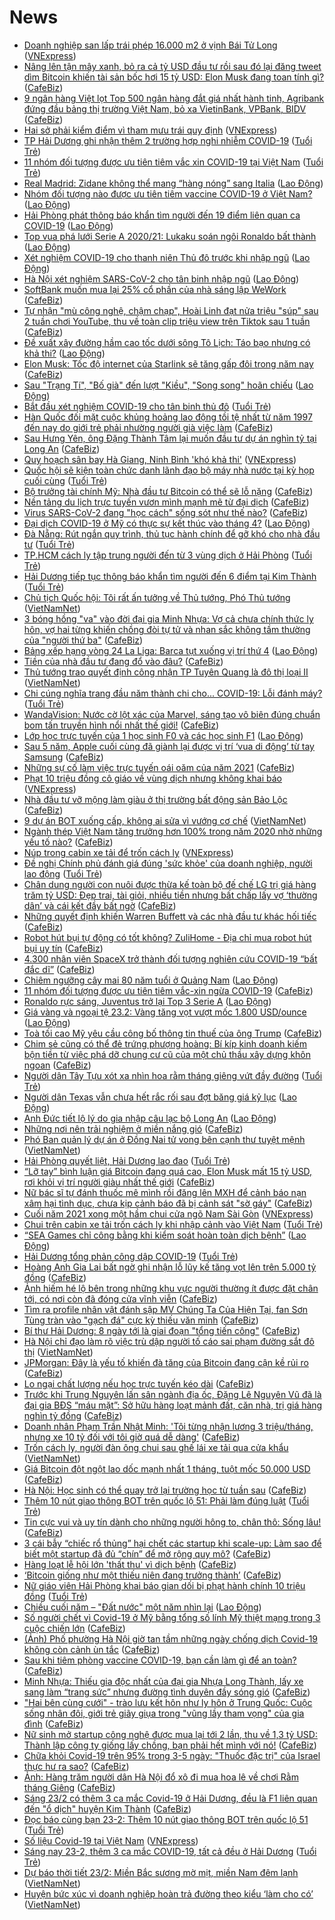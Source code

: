 # News

- [Doanh nghiệp san lấp trái phép 16.000 m2 ở vịnh Bái Tử Long](https://vnexpress.net/doanh-nghiep-san-lap-trai-phep-16-000-m2-o-vinh-bai-tu-long-4238973.html) ([VNExpress](https://vnexpress.net))
- [Nâng lên tận mây xanh, bỏ ra cả tỷ USD đầu tư rồi sau đó lại đăng tweet dìm Bitcoin khiến tài sản bốc hơi 15 tỷ USD: Elon Musk đang toan tính gì?](https://cafebiz.vn/nang-len-tan-may-xanh-bo-ra-ca-ty-usd-dau-tu-roi-sau-do-lai-dang-tweet-dim-bitcoin-khien-tai-san-boc-hoi-15-ty-usd-elon-musk-dang-toan-tinh-gi-20210223120444075.chn) ([CafeBiz](https://cafebiz.vn))
- [9 ngân hàng Việt lọt Top 500 ngân hàng đắt giá nhất hành tinh, Agribank đứng đầu bảng thị trường Việt Nam, bỏ xa VietinBank, VPBank, BIDV](https://cafebiz.vn/9-ngan-hang-viet-lot-top-500-ngan-hang-dat-gia-nhat-hanh-tinh-agribank-dung-dau-bang-thi-truong-viet-nam-bo-xa-vietinbank-vpbank-bidv-20210223114522569.chn) ([CafeBiz](https://cafebiz.vn))
- [Hai sở phải kiểm điểm vì tham mưu trái quy định](https://vnexpress.net/hai-so-phai-kiem-diem-vi-tham-muu-trai-quy-dinh-4238930.html) ([VNExpress](https://vnexpress.net))
- [TP Hải Dương ghi nhận thêm 2 trường hợp nghi nhiễm COVID-19](https://tuoitre.vn/tp-hai-duong-ghi-nhan-them-2-truong-hop-nghi-nhiem-covid-19-20210223112134243.htm) ([Tuổi Trẻ](https://tuoitre.vn))
- [11 nhóm đối tượng được ưu tiên tiêm vắc xin COVID-19 tại Việt Nam](https://tuoitre.vn/11-nhom-doi-tuong-duoc-uu-tien-tiem-vac-xin-covid-19-tai-viet-nam-20210223111717216.htm) ([Tuổi Trẻ](https://tuoitre.vn))
- [Real Madrid: Zidane không thể mang “hàng nóng” sang Italia](https://laodong.vn/bong-da-quoc-te/real-madrid-zidane-khong-the-mang-hang-nong-sang-italia-882782.ldo) ([Lao Động](https://laodong.vn))
- [Nhóm đối tượng nào được ưu tiên tiêm vaccine COVID-19 ở Việt Nam?](https://laodong.vn/infographic/nhom-doi-tuong-nao-duoc-uu-tien-tiem-vaccine-covid-19-o-viet-nam-882775.ldo) ([Lao Động](https://laodong.vn))
- [Hải Phòng phát thông báo khẩn tìm người đến 19 điểm liên quan ca COVID-19](https://laodong.vn/xa-hoi/hai-phong-phat-thong-bao-khan-tim-nguoi-den-19-diem-lien-quan-ca-covid-19-882808.ldo) ([Lao Động](https://laodong.vn))
- [Top vua phá lưới Serie A 2020/21: Lukaku soán ngôi Ronaldo bất thành](https://laodong.vn/photo/top-vua-pha-luoi-serie-a-202021-lukaku-soan-ngoi-ronaldo-bat-thanh-882809.ldo) ([Lao Động](https://laodong.vn))
- [Xét nghiệm COVID-19 cho thanh niên Thủ đô trước khi nhập ngũ](https://laodong.vn/photo/xet-nghiem-covid-19-cho-thanh-nien-thu-do-truoc-khi-nhap-ngu-882788.ldo) ([Lao Động](https://laodong.vn))
- [Hà Nội xét nghiệm SARS-CoV-2 cho tân binh nhập ngũ](https://laodong.vn/xa-hoi/ha-noi-xet-nghiem-sars-cov-2-cho-tan-binh-nhap-ngu-882791.ldo) ([Lao Động](https://laodong.vn))
- [SoftBank muốn mua lại 25% cổ phần của nhà sáng lập WeWork](https://cafebiz.vn/softbank-muon-mua-lai-25-co-phan-cua-nha-sang-lap-wework-2021022310261277.chn) ([CafeBiz](https://cafebiz.vn))
- [Tự nhận "mù công nghệ, chậm chạp", Hoài Linh đạt nửa triệu "súp" sau 2 tuần chơi YouTube, thu về toàn clip triệu view trên Tiktok sau 1 tuần](https://cafebiz.vn/tu-nhan-mu-cong-nghe-cham-chap-hoai-linh-dat-nua-trieu-sup-sau-2-tuan-choi-youtube-thu-ve-toan-clip-trieu-view-tren-tiktok-sau-1-tuan-20210223112221858.chn) ([CafeBiz](https://cafebiz.vn))
- [Đề xuất xây đường hầm cao tốc dưới sông Tô Lịch: Táo bạo nhưng có khả thi?](https://laodong.vn/xa-hoi/de-xuat-xay-duong-ham-cao-toc-duoi-song-to-lich-tao-bao-nhung-co-kha-thi-882657.ldo) ([Lao Động](https://laodong.vn))
- [Elon Musk: Tốc độ internet của Starlink sẽ tăng gấp đôi trong năm nay](https://cafebiz.vn/elon-musk-toc-do-internet-cua-starlink-se-tang-gap-doi-trong-nam-nay-20210223102856464.chn) ([CafeBiz](https://cafebiz.vn))
- [Sau &quot;Trạng Tí&quot;, &quot;Bố già&quot; đến lượt &quot;Kiều&quot;, &quot;Song song&quot; hoãn chiếu](https://laodong.vn/van-hoa/sau-trang-ti-bo-gia-den-luot-kieu-song-song-hoan-chieu-882773.ldo) ([Lao Động](https://laodong.vn))
- [Bắt đầu xét nghiệm COVID-19 cho tân binh thủ đô](https://tuoitre.vn/bat-dau-xet-nghiem-covid-19-cho-tan-binh-thu-do-20210223103108473.htm) ([Tuổi Trẻ](https://tuoitre.vn))
- [Hàn Quốc đối mặt cuộc khủng hoảng lao động tồi tệ nhất từ năm 1997 đến nay do giới trẻ phải nhường người già việc làm](https://cafebiz.vn/han-quoc-doi-mat-cuoc-khung-hoang-lao-dong-toi-te-nhat-tu-nam-1997-den-nay-do-gioi-tre-phai-nhuong-nguoi-gia-viec-lam-20210223093213751.chn) ([CafeBiz](https://cafebiz.vn))
- [Sau Hưng Yên, ông Đặng Thành Tâm lại muốn đầu tư dự án nghìn tỷ tại Long An](https://cafebiz.vn/sau-hung-yen-ong-dang-thanh-tam-lai-muon-dau-tu-du-an-nghin-ty-tai-long-an-2021022311090035.chn) ([CafeBiz](https://cafebiz.vn))
- [Quy hoạch sân bay Hà Giang, Ninh Bình 'khó khả thi'](https://vnexpress.net/quy-hoach-san-bay-ha-giang-ninh-binh-kho-kha-thi-4238572.html) ([VNExpress](https://vnexpress.net))
- [Quốc hội sẽ kiện toàn chức danh lãnh đạo bộ máy nhà nước tại kỳ họp cuối cùng](https://tuoitre.vn/quoc-hoi-se-kien-toan-chuc-danh-lanh-dao-bo-may-nha-nuoc-tai-ky-hop-cuoi-cung-20210223105542241.htm) ([Tuổi Trẻ](https://tuoitre.vn))
- [Bộ trưởng tài chính Mỹ: Nhà đầu tư Bitcoin có thể sẽ lỗ nặng](https://cafebiz.vn/bo-truong-tai-chinh-my-nha-dau-tu-bitcoin-co-the-se-lo-nang-20210223085110219.chn) ([CafeBiz](https://cafebiz.vn))
- [Nền tảng du lịch trực tuyến vươn mình mạnh mẽ từ đại dịch](https://cafebiz.vn/nen-tang-du-lich-truc-tuyen-vuon-minh-manh-me-tu-dai-dich-20210223104708592.chn) ([CafeBiz](https://cafebiz.vn))
- [Virus SARS-CoV-2 đang "học cách" sống sót như thế nào?](https://cafebiz.vn/virus-sars-cov-2-dang-hoc-cach-song-sot-nhu-the-nao-20210223085417152.chn) ([CafeBiz](https://cafebiz.vn))
- [Đại dịch COVID-19 ở Mỹ có thực sự kết thúc vào tháng 4?](https://laodong.vn/the-gioi/dai-dich-covid-19-o-my-co-thuc-su-ket-thuc-vao-thang-4-882719.ldo) ([Lao Động](https://laodong.vn))
- [Đà Nẵng: Rút ngắn quy trình, thủ tục hành chính để gỡ khó cho nhà đầu tư](https://tuoitre.vn/da-nang-rut-ngan-quy-trinh-thu-tuc-hanh-chinh-de-go-kho-cho-nha-dau-tu-20210223102511825.htm) ([Tuổi Trẻ](https://tuoitre.vn))
- [TP.HCM cách ly tập trung người đến từ 3 vùng dịch ở Hải Phòng](https://tuoitre.vn/tp-hcm-cach-ly-tap-trung-nguoi-den-tu-3-vung-dich-o-hai-phong-20210223103235116.htm) ([Tuổi Trẻ](https://tuoitre.vn))
- [Hải Dương tiếp tục thông báo khẩn tìm người đến 6 điểm tại Kim Thành](https://tuoitre.vn/hai-duong-tiep-tuc-thong-bao-khan-tim-nguoi-den-6-diem-tai-kim-thanh-2021022310393928.htm) ([Tuổi Trẻ](https://tuoitre.vn))
- [Chủ tịch Quốc hội: Tôi rất ấn tưởng về Thủ tướng, Phó Thủ tướng](http://vietnamnet.vn/vn/thoi-su/quoc-hoi/chu-tich-quoc-hoi-toi-rat-an-tuong-ve-thu-tuong-pho-thu-tuong-714793.html) ([VietNamNet](https://vietnamnet.vn))
- [3 bóng hồng "va" vào đời đại gia Minh Nhựa: Vợ cả chưa chính thức ly hôn, vợ hai từng khiến chồng đòi tự tử và nhan sắc không tầm thường của "người thứ ba"](https://cafebiz.vn/3-bong-hong-va-vao-doi-dai-gia-minh-nhua-vo-ca-chua-chinh-thuc-ly-hon-vo-hai-tung-khien-chong-doi-tu-tu-va-nhan-sac-khong-tam-thuong-cua-nguoi-thu-ba-20210223104704501.chn) ([CafeBiz](https://cafebiz.vn))
- [Bảng xếp hạng vòng 24 La Liga: Barca tụt xuống vị trí thứ 4](https://laodong.vn/infographic/bang-xep-hang-vong-24-la-liga-barca-tut-xuong-vi-tri-thu-4-882544.ldo) ([Lao Động](https://laodong.vn))
- [Tiền của nhà đầu tư đang đổ vào đâu?](https://cafebiz.vn/tien-cua-nha-dau-tu-dang-do-vao-dau-20210223104008439.chn) ([CafeBiz](https://cafebiz.vn))
- [Thủ tướng trao quyết định công nhận TP Tuyên Quang là đô thị loại II](http://vietnamnet.vn/vn/thoi-su/chinh-tri/thu-tuong-trao-quyet-dinh-cong-nhan-tp-tuyen-quang-la-do-thi-loai-ii-714818.html) ([VietNamNet](https://vietnamnet.vn))
- [Chi cúng nghĩa trang đầu năm thành chi cho... COVID-19: Lỗi đánh máy?](https://tuoitre.vn/chi-cung-nghia-trang-dau-nam-thanh-chi-cho-covid-19-loi-danh-may-20210223092510149.htm) ([Tuổi Trẻ](https://tuoitre.vn))
- [WandaVision: Nước cờ lột xác của Marvel, sáng tạo vô biên đúng chuẩn bom tấn truyền hình nổi nhất thế giới!](https://cafebiz.vn/wandavision-nuoc-co-lot-xac-cua-marvel-sang-tao-vo-bien-dung-chuan-bom-tan-truyen-hinh-noi-nhat-the-gioi-20210223103522605.chn) ([CafeBiz](https://cafebiz.vn))
- [Lớp học trực tuyến của 1 học sinh F0 và các học sinh F1](https://laodong.vn/photo/lop-hoc-truc-tuyen-cua-1-hoc-sinh-f0-va-cac-hoc-sinh-f1-882589.ldo) ([Lao Động](https://laodong.vn))
- [Sau 5 năm, Apple cuối cùng đã giành lại được vị trí ‘vua di động’ từ tay Samsung](https://cafebiz.vn/sau-5-nam-apple-cuoi-cung-da-gianh-lai-duoc-vi-tri-vua-di-dong-tu-tay-samsung-20210223103344259.chn) ([CafeBiz](https://cafebiz.vn))
- [Những sự cố làm việc trực tuyến oái oăm của năm 2021](https://cafebiz.vn/nhung-su-co-lam-viec-truc-tuyen-oai-oam-cua-nam-2021-20210223085006872.chn) ([CafeBiz](https://cafebiz.vn))
- [Phạt 10 triệu đồng cô giáo về vùng dịch nhưng không khai báo](https://vnexpress.net/phat-10-trieu-dong-co-giao-ve-vung-dich-nhung-khong-khai-bao-4238821.html) ([VNExpress](https://vnexpress.net))
- [Nhà đầu tư vỡ mộng làm giàu ở thị trường bất động sản Bảo Lộc](https://cafebiz.vn/nha-dau-tu-vo-mong-lam-giau-o-thi-truong-bat-dong-san-bao-loc-20210223102339282.chn) ([CafeBiz](https://cafebiz.vn))
- [9 dự án BOT xuống cấp, không ai sửa vì vướng cơ chế](http://vietnamnet.vn/vn/thoi-su/an-toan-giao-thong/9-du-an-bot-xuong-cap-khong-ai-sua-vi-vuong-co-che-714805.html) ([VietNamNet](https://vietnamnet.vn))
- [Ngành thép Việt Nam tăng trưởng hơn 100% trong năm 2020 nhờ những yếu tố nào?](https://cafebiz.vn/nganh-thep-viet-nam-tang-truong-hon-100-trong-nam-2020-nho-nhung-yeu-to-nao-20210223102004094.chn) ([CafeBiz](https://cafebiz.vn))
- [Núp trong cabin xe tải để trốn cách ly](https://vnexpress.net/nup-trong-cabin-xe-tai-de-tron-cach-ly-4238810.html) ([VNExpress](https://vnexpress.net))
- [Đề nghị Chính phủ đánh giá đúng 'sức khỏe' của doanh nghiệp, người lao động](https://tuoitre.vn/de-nghi-chinh-phu-danh-gia-dung-suc-khoe-cua-doanh-nghiep-nguoi-lao-dong-2021022309393177.htm) ([Tuổi Trẻ](https://tuoitre.vn))
- [Chân dung người con nuôi được thừa kế toàn bộ đế chế LG trị giá hàng trăm tỷ USD: Đẹp trai, tài giỏi, nhiều tiền nhưng bất chấp lấy vợ ‘thường dân’ và cái kết đầy bất ngờ](https://cafebiz.vn/chan-dung-nguoi-con-nuoi-duoc-thua-ke-toan-bo-de-che-lg-tri-gia-hang-tram-ty-usd-dep-trai-tai-gioi-nhieu-tien-nhung-bat-chap-lay-vo-thuong-dan-va-cai-ket-day-bat-ngo-20210223100258665.chn) ([CafeBiz](https://cafebiz.vn))
- [Những quyết định khiến Warren Buffett và các nhà đầu tư khác hối tiếc](https://cafebiz.vn/nhung-quyet-dinh-khien-warren-buffett-va-cac-nha-dau-tu-khac-hoi-tiec-20210223084342325.chn) ([CafeBiz](https://cafebiz.vn))
- [Robot hút bụi tự động có tốt không? ZuliHome - Địa chỉ mua robot hút bụi uy tín](https://cafebiz.vn/robot-hut-bui-tu-dong-co-tot-khong-zulihome-dia-chi-mua-robot-hut-bui-uy-tin-20210223092201807.chn) ([CafeBiz](https://cafebiz.vn))
- [4.300 nhân viên SpaceX trở thành đối tượng nghiên cứu COVID-19 “bất đắc dĩ”](https://cafebiz.vn/4300-nhan-vien-spacex-tro-thanh-doi-tuong-nghien-cuu-covid-19-bat-dac-di-20210223084736989.chn) ([CafeBiz](https://cafebiz.vn))
- [Chiêm ngưỡng cây mai 80 năm tuổi ở Quảng Nam](https://laodong.vn/photo/chiem-nguong-cay-mai-80-nam-tuoi-o-quang-nam-882739.ldo) ([Lao Động](https://laodong.vn))
- [11 nhóm đối tượng được ưu tiên tiêm vắc-xin ngừa COVID-19](https://cafebiz.vn/11-nhom-doi-tuong-duoc-uu-tien-tiem-vac-xin-ngua-covid-19-20210223095704923.chn) ([CafeBiz](https://cafebiz.vn))
- [Ronaldo rực sáng, Juventus trở lại Top 3 Serie A](https://laodong.vn/video/ronaldo-ruc-sang-juventus-tro-lai-top-3-serie-a-882729.ldo) ([Lao Động](https://laodong.vn))
- [Giá vàng và ngoại tệ 23.2: Vàng tăng vọt vượt mốc 1.800 USD/ounce](https://laodong.vn/video-thoi-su/gia-vang-va-ngoai-te-232-vang-tang-vot-vuot-moc-1800-usdounce-882758.ldo) ([Lao Động](https://laodong.vn))
- [Toà tối cao Mỹ yêu cầu công bố thông tin thuế của ông Trump](https://cafebiz.vn/toa-toi-cao-my-yeu-cau-cong-bo-thong-tin-thue-cua-ong-trump-2021022309523214.chn) ([CafeBiz](https://cafebiz.vn))
- [Chim sẻ cũng có thể đẻ trứng phượng hoàng: Bí kíp kinh doanh kiếm bộn tiền  từ việc phá dỡ chung cư cũ của một chủ thầu xây dựng khôn ngoan](https://cafebiz.vn/chim-se-cung-co-the-de-trung-phuong-hoang-bi-kip-kinh-doanh-kiem-bon-tien-tu-viec-pha-do-chung-cu-cu-cua-mot-chu-thau-xay-dung-nho-20210223094957385.chn) ([CafeBiz](https://cafebiz.vn))
- [Người dân Tây Tựu xót xa nhìn hoa rằm tháng giêng vứt đầy đường](https://tuoitre.vn/nguoi-dan-tay-tuu-xot-xa-nhin-hoa-ram-thang-gieng-vut-day-duong-20210222220241612.htm) ([Tuổi Trẻ](https://tuoitre.vn))
- [Người dân Texas vẫn chưa hết rắc rối sau đợt băng giá kỷ lục](https://laodong.vn/the-gioi/nguoi-dan-texas-van-chua-het-rac-roi-sau-dot-bang-gia-ky-luc-882726.ldo) ([Lao Động](https://laodong.vn))
- [Anh Đức tiết lộ lý do gia nhập câu lạc bộ Long An](https://laodong.vn/video-the-thao/anh-duc-tiet-lo-ly-do-gia-nhap-cau-lac-bo-long-an-882706.ldo) ([Lao Động](https://laodong.vn))
- [Những nơi nên trải nghiệm ở miền nắng gió](https://cafebiz.vn/nhung-noi-nen-trai-nghiem-o-mien-nang-gio-20210222171838035.chn) ([CafeBiz](https://cafebiz.vn))
- [Phó Ban quản lý dự án ở Đồng Nai tử vong bên cạnh thư tuyệt mệnh](http://vietnamnet.vn/vn/thoi-su/pho-ban-quan-ly-du-an-o-dong-nai-tu-vong-ben-canh-thu-tuyet-menh-714791.html) ([VietNamNet](https://vietnamnet.vn))
- [Hải Phòng quyết liệt, Hải Dương lao đao](https://tuoitre.vn/hai-phong-quyet-liet-hai-duong-lao-dao-20210223083314803.htm) ([Tuổi Trẻ](https://tuoitre.vn))
- [“Lỡ tay” bình luận giá Bitcoin đang quá cao, Elon Musk mất 15 tỷ USD, rơi khỏi vị trí người giàu nhất thế giới](https://cafebiz.vn/lo-tay-binh-luan-gia-bitcoin-dang-qua-cao-elon-musk-mat-15-ty-usd-roi-khoi-vi-tri-nguoi-giau-nhat-the-gioi-202102230822127.chn) ([CafeBiz](https://cafebiz.vn))
- [Nữ bác sĩ tự đánh thuốc mê mình rồi đăng lên MXH để cảnh báo nạn xâm hại tình dục, chưa kịp cảnh báo đã bị cảnh sát "sờ gáy"](https://cafebiz.vn/nu-bac-si-tu-danh-thuoc-me-minh-roi-dang-len-mxh-de-canh-bao-nan-xam-hai-tinh-duc-chua-kip-canh-bao-da-bi-canh-sat-so-gay-20210223091320437.chn) ([CafeBiz](https://cafebiz.vn))
- [Cuối năm 2021 xong một hầm chui cửa ngõ Nam Sài Gòn](https://vnexpress.net/cuoi-nam-2021-xong-mot-ham-chui-cua-ngo-nam-sai-gon-4238422.html) ([VNExpress](https://vnexpress.net))
- [Chui trên cabin xe tải trốn cách ly khi nhập cảnh vào Việt Nam](https://tuoitre.vn/chui-tren-cabin-xe-tai-tron-cach-ly-khi-nhap-canh-vao-viet-nam-20210223082620466.htm) ([Tuổi Trẻ](https://tuoitre.vn))
- [“SEA Games chỉ công bằng khi kiểm soát hoàn toàn dịch bệnh”](https://laodong.vn/the-thao/sea-games-chi-cong-bang-khi-kiem-soat-hoan-toan-dich-benh-882674.ldo) ([Lao Động](https://laodong.vn))
- [Hải Dương tổng phản công dập COVID-19](https://tuoitre.vn/hai-duong-tong-phan-cong-dap-covid-19-20210223085334385.htm) ([Tuổi Trẻ](https://tuoitre.vn))
- [Hoàng Anh Gia Lai bất ngờ ghi nhận lỗ lũy kế tăng vọt lên trên 5.000 tỷ đồng](https://cafebiz.vn/hoang-anh-gia-lai-bat-ngo-ghi-nhan-lo-luy-ke-tang-vot-len-tren-5000-ty-dong-20210223083109709.chn) ([CafeBiz](https://cafebiz.vn))
- [Ảnh hiếm hé lộ bên trong những khu vực người thường ít được đặt chân tới, có nơi còn đã đóng cửa vĩnh viễn](https://cafebiz.vn/anh-hiem-he-lo-ben-trong-nhung-khu-vuc-nguoi-thuong-it-duoc-dat-chan-toi-co-noi-con-da-dong-cua-vinh-vien-20210223085953315.chn) ([CafeBiz](https://cafebiz.vn))
- [Tìm ra profile nhân vật đánh sập MV Chúng Ta Của Hiện Tại, fan Sơn Tùng tràn vào "gạch đá" cực kỳ thiếu văn minh](https://cafebiz.vn/tim-ra-profile-nhan-vat-danh-sap-mv-chung-ta-cua-hien-tai-fan-son-tung-tran-vao-gach-da-cuc-ky-thieu-van-minh-20210223085808194.chn) ([CafeBiz](https://cafebiz.vn))
- [Bí thư Hải Dương: 8 ngày tới là giai đoạn "tổng tiến công"](https://cafebiz.vn/bi-thu-hai-duong-8-ngay-toi-la-giai-doan-tong-tien-cong-20210223085251044.chn) ([CafeBiz](https://cafebiz.vn))
- [Hà Nội chỉ đạo làm rõ việc trù dập người tố cáo sai phạm đường sắt đô thị](http://vietnamnet.vn/vn/thoi-su/ha-noi-chi-dao-lam-ro-viec-tru-dap-nguoi-to-cao-sai-pham-duong-sat-do-thi-714777.html) ([VietNamNet](https://vietnamnet.vn))
- [JPMorgan: Đây là yếu tố khiến đà tăng của Bitcoin đang cận kề rủi ro](https://cafebiz.vn/jpmorgan-day-la-yeu-to-khien-da-tang-cua-bitcoin-dang-can-ke-rui-ro-20210223083843754.chn) ([CafeBiz](https://cafebiz.vn))
- [Lo ngại chất lượng nếu học trực tuyến kéo dài](https://cafebiz.vn/lo-ngai-chat-luong-neu-hoc-truc-tuyen-keo-dai-20210223083612849.chn) ([CafeBiz](https://cafebiz.vn))
- [Trước khi Trung Nguyên lấn sân ngành địa ốc, Đặng Lê Nguyên Vũ đã là đại gia BĐS “máu mặt”: Sở hữu hàng loạt mảnh đất, căn nhà, trị giá hàng nghìn tỷ đồng](https://cafebiz.vn/truoc-khi-trung-nguyen-lan-san-nganh-dia-oc-dang-le-nguyen-vu-da-la-dai-gia-bds-mau-mat-so-huu-hang-loat-manh-dat-can-nha-tri-gia-hang-nghin-ty-dong-20210222174912518.chn) ([CafeBiz](https://cafebiz.vn))
- [Doanh nhân Phạm Trần Nhật Minh: 'Tôi từng nhận lương 3 triệu/tháng, nhưng xe 10 tỷ đối với tôi giờ quá dễ dàng'](https://cafebiz.vn/doanh-nhan-pham-tran-nhat-minh-toi-tung-nhan-luong-3-trieu-thang-nhung-xe-10-ty-doi-voi-toi-gio-qua-de-dang-20210223083401154.chn) ([CafeBiz](https://cafebiz.vn))
- [Trốn cách ly, người đàn ông chui sau ghế lái xe tải qua cửa khẩu](http://vietnamnet.vn/vn/thoi-su/tron-cach-ly-nguoi-dan-ong-chui-sau-ghe-lai-xe-tai-qua-cua-khau-714772.html) ([VietNamNet](https://vietnamnet.vn))
- [Giá Bitcoin đột ngột lao dốc mạnh nhất 1 tháng, tuột mốc 50.000 USD](https://cafebiz.vn/gia-bitcoin-dot-ngot-lao-doc-manh-nhat-1-thang-tuot-moc-50000-usd-20210223082422323.chn) ([CafeBiz](https://cafebiz.vn))
- [Hà Nội: Học sinh có thể quay trở lại trường học từ tuần sau](https://cafebiz.vn/ha-noi-hoc-sinh-co-the-quay-tro-lai-truong-hoc-tu-tuan-sau-20210223082600333.chn) ([CafeBiz](https://cafebiz.vn))
- [Thêm 10 nút giao thông BOT trên quốc lộ 51: Phải làm đúng luật](https://tuoitre.vn/them-10-nut-giao-thong-bot-tren-quoc-lo-51-phai-lam-dung-luat-20210223081235036.htm) ([Tuổi Trẻ](https://tuoitre.vn))
- [Tin cực vui và uy tín dành cho những người hông to, chân thô: Sống lâu!](https://cafebiz.vn/tin-cuc-vui-va-uy-tin-danh-cho-nhung-nguoi-hong-to-chan-tho-song-lau-20210222184355812.chn) ([CafeBiz](https://cafebiz.vn))
- [3 cái bẫy “chiếc rổ thủng” hại chết các startup khi scale-up: Làm sao để biết một startup đã đủ “chín” để mở rộng quy mô?](https://cafebiz.vn/3-cai-bay-chiec-ro-thung-hai-chet-cac-startup-khi-scale-up-lam-sao-de-biet-mot-startup-da-du-chin-de-mo-rong-quy-mo-20210222151837692.chn) ([CafeBiz](https://cafebiz.vn))
- [Hàng loạt lễ hội lớn 'thất thu' vì dịch bệnh](https://cafebiz.vn/hang-loat-le-hoi-lon-that-thu-vi-dich-benh-20210223080305051.chn) ([CafeBiz](https://cafebiz.vn))
- [‘Bitcoin giống như một thiếu niên đang trưởng thành’](https://cafebiz.vn/bitcoin-giong-nhu-mot-thieu-nien-dang-truong-thanh-20210222171854688.chn) ([CafeBiz](https://cafebiz.vn))
- [Nữ giáo viên Hải Phòng khai báo gian dối bị phạt hành chính 10 triệu đồng](https://tuoitre.vn/nu-giao-vien-hai-phong-khai-bao-gian-doi-bi-phat-hanh-chinh-10-trieu-dong-20210223074543833.htm) ([Tuổi Trẻ](https://tuoitre.vn))
- [Chiều cuối năm – &quot;Đất nước&quot; một năm nhìn lại](https://laodong.vn/thong-tin-doanh-nghiep/chieu-cuoi-nam--dat-nuoc-mot-nam-nhin-lai-882597.ldo) ([Lao Động](https://laodong.vn))
- [Số người chết vì Covid-19 ở Mỹ bằng tổng số lính Mỹ thiệt mạng trong 3 cuộc chiến lớn](https://cafebiz.vn/so-nguoi-chet-vi-covid-19-o-my-bang-tong-so-linh-my-thiet-mang-trong-3-cuoc-chien-lon-20210223075942978.chn) ([CafeBiz](https://cafebiz.vn))
- [(Ảnh) Phố phường Hà Nội giờ tan tầm những ngày chống dịch Covid-19 không còn cảnh ùn tắc](https://cafebiz.vn/anh-pho-phuong-ha-noi-gio-tan-tam-nhung-ngay-chong-dich-covid-19-khong-con-canh-un-tac-20210223075842862.chn) ([CafeBiz](https://cafebiz.vn))
- [Sau khi tiêm phòng vaccine COVID-19, bạn cần làm gì để an toàn?](https://cafebiz.vn/sau-khi-tiem-phong-vaccine-covid-19-ban-can-lam-gi-de-an-toan-20210223075640363.chn) ([CafeBiz](https://cafebiz.vn))
- [Minh Nhựa: Thiếu gia độc nhất của đại gia Nhựa Long Thành, lấy xe sang làm “trang sức” nhưng đường tình duyên đầy sóng gió](https://cafebiz.vn/cuoc-doi-nhu-phim-cua-minh-nhua-sinh-ra-da-ngam-thia-vang-lay-xe-sang-lam-trang-suc-nhung-duong-tinh-duyen-day-song-gio-20210223072602612.chn) ([CafeBiz](https://cafebiz.vn))
- ["Hai bên cùng cưới" - trào lưu kết hôn như ly hôn ở Trung Quốc: Cuộc sống nhân đôi, giới trẻ giãy giụa trong "vũng lầy tham vọng" của gia đình](https://cafebiz.vn/hai-ben-cung-cuoi-trao-luu-ket-hon-nhu-ly-hon-o-trung-quoc-cuoc-song-nhan-doi-gioi-tre-giay-giua-trong-vung-lay-tham-vong-cua-gia-dinh-20210223075427367.chn) ([CafeBiz](https://cafebiz.vn))
- [Nữ sinh mở startup công nghệ được mua lại tới 2 lần, thu về 1,3 tỷ USD: Thành lập công ty giống lấy chồng, bạn phải hết mình với nó!](https://cafebiz.vn/nu-sinh-mo-startup-cong-nghe-duoc-mua-lai-toi-2-lan-thu-ve-13-ty-usd-thanh-lap-cong-ty-giong-lay-chong-ban-phai-het-minh-voi-no-20210222153538908.chn) ([CafeBiz](https://cafebiz.vn))
- [Chữa khỏi Covid-19 trên 95% trong 3-5 ngày: "Thuốc đặc trị" của Israel thực hư ra sao?](https://cafebiz.vn/chua-khoi-covid-19-tren-95-trong-3-5-ngay-thuoc-dac-tri-cua-israel-thuc-hu-ra-sao-20210223074204996.chn) ([CafeBiz](https://cafebiz.vn))
- [Ảnh: Hàng trăm người dân Hà Nội đổ xô đi mua hoa lê về chơi Rằm tháng Giêng](https://cafebiz.vn/anh-hang-tram-nguoi-dan-ha-noi-do-xo-di-mua-hoa-le-ve-choi-ram-thang-gieng-20210223073822339.chn) ([CafeBiz](https://cafebiz.vn))
- [Sáng 23/2 có thêm 3 ca mắc Covid-19 ở Hải Dương, đều là F1 liên quan đến "ổ dịch" huyện Kim Thành](https://cafebiz.vn/sang-23-2-co-them-3-ca-mac-covid-19-o-hai-duong-deu-la-f1-lien-quan-den-o-dich-huyen-kim-thanh-2021022307352901.chn) ([CafeBiz](https://cafebiz.vn))
- [Đọc báo cùng bạn 23-2: Thêm 10 nút giao thông BOT trên quốc lộ 51](https://tuoitre.vn/doc-bao-cung-ban-23-2-them-10-nut-giao-thong-bot-tren-quoc-lo-51-20210223061303599.htm) ([Tuổi Trẻ](https://tuoitre.vn))
- [Số liệu Covid-19 tại Việt Nam](https://vnexpress.net/covid-19/covid-19-viet-nam) ([VNExpress](https://vnexpress.net))
- [Sáng nay 23-2, thêm 3 ca mắc COVID-19, tất cả đều ở Hải Dương](https://tuoitre.vn/sang-nay-23-2-them-3-ca-mac-covid-19-tat-ca-deu-o-hai-duong-20210223060854248.htm) ([Tuổi Trẻ](https://tuoitre.vn))
- [Dự báo thời tiết 23/2: Miền Bắc sương mờ mịt, miền Nam đêm lạnh](http://vietnamnet.vn/vn/thoi-su/du-bao-thoi-tiet-23-2-mien-bac-suong-mo-mit-mien-nam-dem-lanh-714661.html) ([VietNamNet](https://vietnamnet.vn))
- [Huyện bức xúc vì doanh nghiệp hoàn trả đường theo kiểu ‘làm cho có’](http://vietnamnet.vn/vn/thoi-su/huyen-buc-xuc-vi-doanh-nghiep-hoan-tra-duong-theo-kieu-lam-cho-co-714733.html) ([VietNamNet](https://vietnamnet.vn))
